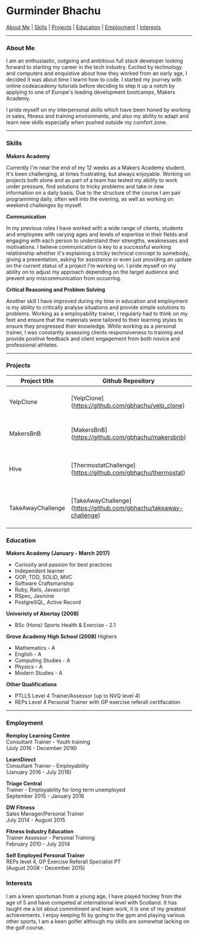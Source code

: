 # Gurminder Bhachu

[About Me](#about_me)  |  [Skills](#skills)  |  [Projects](#projects) |  [Education](#education)  |  [Employment](#employment) | [Interests](#interests)
***


### <a name="about_me">About Me</a>


I am an enthusiastic, outgoing and ambitious full stack developer looking forward to starting my career in the tech industry. Excited by technology and computers and enquistive about how they worked from an early age, I decided it was about time I learnt how to code. I started my journey with online codeacademy tutorials before deciding to step it up a notch by applying to one of Europe's leading development bootcamps, Makers Academy.

I pride myself on my interpersonal skills which have been honed by working in sales, fitness and training environments, and also my ability to adapt and learn new skills especially when pushed outside my comfort zone.

***
### <a name="skills">Skills</a>

**Makers Academy**

Currently I'm near the end of my 12 weeks as a Makers Academy student. It's been challenging, at times frustrating, but always enjoyable. Working on projects both alone and as part of a team has tested my ability to work under pressure, find solutions to tricky problems and take in new information on a daily basis. Due to the structure of the course I am pair programming daily, often well into the evening, as well as working on weekend challenges by myself.

**Communication**

In my previous roles I have worked with a wide range of clients, students and employees with varying ages and levels of expertise in their fields and engaging with each person to understand their strengths, weaknesses and motivations. I believe communication is key to a successful working relationship whether it's explaining a tricky technical concept to somebody, giving a presentation, asking for assistance or even just providing an update on the current status of a project I'm working on. I pride myself on my ability on to adjust my approach depending on the target audience and prevent any miscommunication from occurring.

**Critical Reasoning and Problem Solving**

Another skill I have improved during my time in education and employment is my ability to critically analyse situations and provide simple solutions to problems. Working as a employability trainer, I regularly had to think on my feet and ensure that the materials were tailored to their learning styles to ensure they progressed their knowledge. While working as a personal trainer, I was constantly assessing clients responsiveness to training and provide positive feedback and client engagement from both novice and professional athletes.
***

### <a name="projects">Projects</a>

Project title               | Github Repository  						 | Details		
--------------------------- | ------------------------------ | ------------------------
YelpClone                   | [YelpClone] (https://github.com/gbhachu/yelp_clone)      | Yelp app using Rails framework (pair)
MakersBnB 	                    | [MakersBnB] (https://github.com/gbhachu/makersbnb)                 | AirBnB clone using Ruby/Sinatra (group)
Hive                     | [ThermostatChallenge] (https://github.com/gbhachu/thermostat)| Hive clone built with Javascript, JQuery and HTML. (pair)
TakeAwayChallenge                    | [TakeAwayChallenge] (https://github.com/gbhachu/takeaway-challenge)     | Takeaway ordering system using Twilio (independant)

### <a name="education">Education</a>


**Makers Academy (January - March 2017)**
- Curiosity and passion for best practices
- Independent learner
- OOP, TDD, SOLID, MVC
- Software Craftsmanship
- Ruby, Rails, Javascript
- RSpec, Jasmine
- PostgreSQL, Active Record


**Univeristy of Abertay (2008)**
- BSc (Hons) Sports Health & Exercise - 2.1

**Grove Academy High School (2008)**
Highers
- Mathematics - A
- English - A
- Computing Studies - A
- Physics - A
- Modern Studies - A

**Other Qualifications**
- PTLLS Level 4 Trainer/Assessor (up to NVQ level 4)
- REPs Level 4 Personal Trainer with GP exercise referall certifacation


***



### <a name="employment">Employment</a>

**Remploy Learning Centre** <br>
Consultant Trainer - Youth training <br>
(July 2016 - December 2016) <br>

**LearnDirect** <br>
Consultant Trainer - Employability<br>
(January 2016 - July 2016) <br>

**Triage Central** <br>
Trainer - Employability for long term unemployed <br>
September 2015 - January 2016 <br>

**DW Fitness** <br>
Sales Manager/Personal Trainer <br>
July 2014 - August 2015 <br>


**Fitness Industry Education** <br>
Trainer Assessor - Personal Training<br>
February 2010 - July 2014 <br>

**Self Employed Personal Trainer** <br>
REPs level 4, GP Exercise Referall Specialist PT <br>
(August 2008 - December 2015) <br>

### <a name="interests">Interests</a>

I am a keen sportsman from a young age, I have played hockey from the age of 5 and have competed at international level with Scotland. It has taught me a lot about commitment and team work, it is one of my greatest achievements. I enjoy keeping fit by going to the gym and playing various other sports, I am a keen golfer although my skills are somewhat lacking on the golf course.
